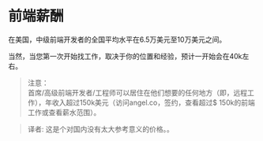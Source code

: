 # 前端薪酬


在美国，中级前端开发者的全国平均水平在6.5万美元至10万美元之间。

当然，当您第一次开始找工作，取决于你的位置和经验，预计一开始会在40k左右。

> 注意：  
首席/高级前端开发者/工程师可以居住在他们想要的任何地方（即，远程工作），年收入超过150k美元（访问angel.co，签约，查看超过$ 150k的前端工作或查看薪水范围）。

> 译者:
这是个对国内没有太大参考意义的价格。。